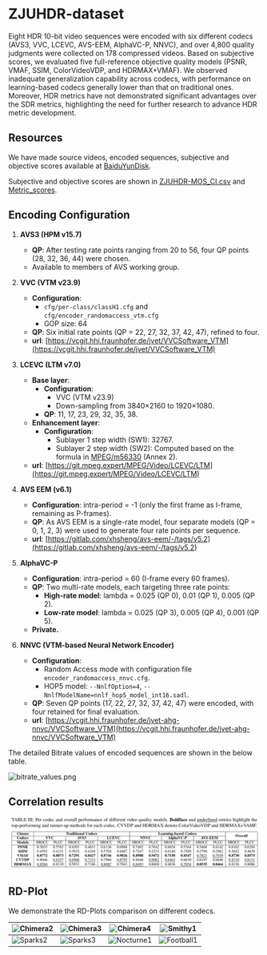 # ZJUHDR-dataset

Eight HDR 10-bit video sequences were encoded with six different codecs (AVS3, VVC, LCEVC, AVS-EEM, AlphaVC-P, NNVC), and over 4,800 quality judgments were collected on 178 compressed videos. Based on subjective scores, we evaluated five full-reference objective quality models (PSNR, VMAF, SSIM, ColorVideoVDP, and HDRMAX+VMAF). We observed inadequate generalization capability across codecs, with performance on learning-based codecs generally lower than that on traditional ones. Moreover, HDR metrics have not demonstrated significant advantages over the SDR metrics, highlighting the need for further research to advance HDR metric development.

## Resources

We have made source videos, encoded sequences, subjective and objective scores available at [BaiduYunDisk](https://pan.baidu.com/s/1rZ5CUpNfCg5m72D44yfcsw?pwd=ycrh).

Subjective and objective scores are shown in [ZJUHDR-MOS_CI.csv](https://github.com/blindwang/ZJUHDR/blob/main/ZJUHDR-MOS_CI.csv) and [Metric_scores](https://github.com/blindwang/ZJUHDR/tree/main/Metric_scores).

## Encoding Configuration

1) **AVS3 (HPM v15.7)**
   - **QP**: After testing rate points ranging from 20 to 56, four QP points (28, 32, 36, 44) were chosen.
   - Available to members of AVS working group.

2) **VVC (VTM v23.9)**
   - **Configuration**:
     - `cfg/per-class/classH1.cfg` and `cfg/encoder_randomaccess_vtm.cfg`
     - GOP size: 64
   - **QP**: Six initial rate points (QP = 22, 27, 32, 37, 42, 47), refined to four.
   - **url**: [https://vcgit.hhi.fraunhofer.de/jvet/VVCSoftware_VTM](https://vcgit.hhi.fraunhofer.de/jvet/VVCSoftware_VTM)

3) **LCEVC (LTM v7.0)**
   - **Base layer**:
     - **Configuration**:
       - VVC (VTM v23.9)
       - Down-sampling from 3840×2160 to 1920×1080.
     - **QP**: 11, 17, 23, 29, 32, 35, 38.
   - **Enhancement layer**:
     - **Configuration**:
       - Sublayer 1 step width (SW1): 32767.
       - Sublayer 2 step width (SW2): Computed based on the formula in [MPEG/m56330](https://dms.mpeg.expert/doc_end_user/current_document.php?id=78233&id_meeting=0) (Annex 2).
   - **url**: [https://git.mpeg.expert/MPEG/Video/LCEVC/LTM](https://git.mpeg.expert/MPEG/Video/LCEVC/LTM)

4) **AVS EEM (v6.1)**
   - **Configuration**: intra-period = -1 (only the first frame as I-frame, remaining as P-frames).
   - **QP**: As AVS EEM is a single-rate model, four separate models (QP = 0, 1, 2, 3) were used to generate four rate points per sequence.
   - **url**: [https://gitlab.com/xhsheng/avs-eem/-/tags/v5.2](https://gitlab.com/xhsheng/avs-eem/-/tags/v5.2)

5) **AlphaVC-P**
   - **Configuration**: intra-period = 60 (I-frame every 60 frames).
   - **QP**: Two multi-rate models, each targeting three rate points:
     - **High-rate model**: lambda = 0.025 (QP 0), 0.01 (QP 1), 0.005 (QP 2).
     - **Low-rate model**: lambda = 0.025 (QP 3), 0.005 (QP 4), 0.001 (QP 5).
   - **Private.**

6) **NNVC (VTM-based Neural Network Encoder)**
   - **Configuration**:
     - Random Access mode with configuration file `encoder_randomaccess_nnvc.cfg`.
     - HOP5 model: `--NnlfOption=4`, `--NnlfModelName=nnlf_hop5_model_int16.sadl`.
   - **QP**: Seven QP points (17, 22, 27, 32, 37, 42, 47) were encoded, with four retained for final evaluation.
   - **url**: [https://vcgit.hhi.fraunhofer.de/jvet-ahg-nnvc/VVCSoftware_VTM](https://vcgit.hhi.fraunhofer.de/jvet-ahg-nnvc/VVCSoftware_VTM)


The detailed Bitrate values of encoded sequences are shown in the below table.

![bitrate_values.png](https://github.com/blindwang/ZJUHDR-dataset/blob/main/bitrate_values.png)

## Correlation results

![Correlation_results](https://github.com/blindwang/ZJUHDR/blob/main/Correlation_results.png)

## RD-Plot

We demonstrate the RD-Plots comparison on different codecs.

| ![Chimera2](https://github.com/blindwang/ZJUHDR-dataset/blob/main/RD-plot/Chimera2_MOS_RD-plot.png) | ![Chimera3](https://github.com/blindwang/ZJUHDR-dataset/blob/main/RD-plot/Chimera3_MOS_RD-plot.png) | ![Chimera4](https://github.com/blindwang/ZJUHDR-dataset/blob/main/RD-plot/Chimera4_MOS_RD-plot.png) | ![Smithy1](https://github.com/blindwang/ZJUHDR-dataset/blob/main/RD-plot/Smithy1_MOS_RD-plot.png) |
| --- | --- | --- | --- |
| ![Sparks2](https://github.com/blindwang/ZJUHDR-dataset/blob/main/RD-plot/Sparks2_MOS_RD-plot.png) | ![Sparks3](https://github.com/blindwang/ZJUHDR-dataset/blob/main/RD-plot/Sparks3_MOS_RD-plot.png) | ![Nocturne1](https://github.com/blindwang/ZJUHDR-dataset/blob/main/RD-plot/Nocturne1_MOS_RD-plot.png) | ![Football1](https://github.com/blindwang/ZJUHDR-dataset/blob/main/RD-plot/Football1_MOS_RD-plot.png) |

